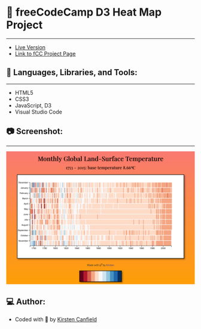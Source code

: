 # :notebook: freeCodeCamp D3 Heat Map Project
------
+ [Live Version](https://codepen.io/chillhumanoid/full/WNKbLwz)
+ [Link to fCC Project Page](https://www.freecodecamp.org/learn/data-visualization/data-visualization-projects/visualize-data-with-a-heat-map)

## :wrench: Languages, Libraries, and Tools:
------
+ HTML5
+ CSS3
+ JavaScript, D3
+ Visual Studio Code

## :camera: Screenshot:
------
![Project Preview](https://github.com/ChillHumanoid/fCC-D3-HeatMap/blob/main/project-preview.png)

## :computer: Author:
+ Coded with :blue_heart: by [Kirsten Canfield](https://github.com/ChillHumanoid)

 
